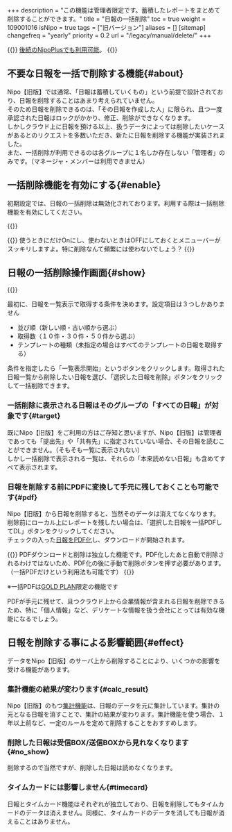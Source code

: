 +++
description = "この機能は管理者限定です。蓄積したレポートをまとめて削除することができます。"
title = "日報の一括削除"
toc = true
weight = 109001016
isNipo = true
tags = ["旧バージョン"]
aliases = []
[sitemap]
  changefreq = "yearly"
  priority = 0.2
url = "/legacy/manual/delete/"
+++


{{<note>}}
[後続のNipoPlusでも利用可能](/docs/manual/remove/reportbatch/)。
{{</note>}}


## 不要な日報を一括で削除する機能{#about}

Nipo【旧版】では通常、「日報は蓄積していくもの」という前提で設計されており、日報を削除することはあまり考えられていません。  
そのため日報を削除できるのは、「その日報を作成した人」に限られ、且つ一度承認された日報はロックがかかり、修正、削除ができなくなります。  
しかしクラウド上に日報を預ける以上、扱うデータによっては削除したいケースがあるとのリクエストを多数いただき、新たに日報を削除する機能が実装されました。  
また、一括削除が利用できるのは各グループに１名しか存在しない「管理者」のみです。（マネージャ・メンバーは利用できません）  

## 一括削除機能を有効にする{#enable}

初期設定では、日報の一括削除は無効化されております。利用する際は一括削除機能を有効にしてください。

{{<iTablet filename="deleteFunction" msg="一括削除機能の有効化" alice="ok">}}



{{<alice pos="left" icon="default">}}
使うときにだけOnにし、使わないときはOFFにしておくとメニューバーがスッキリしますよ。特に削除なんて頻繁には使わないでしょう？
{{</alice>}}

## 日報の一括削除操作画面{#show}

{{<iTablet filename="batchRemove" msg="一括削除画面です" alice="ok">}}


最初に、日報を一覧表示で取得する条件を決めます。設定項目は３つしかありません

- 並び順（新しい順・古い順から選ぶ）
- 取得数（１０件・３０件・５０件から選ぶ）
- テンプレートの種類（未指定の場合はすべてのテンプレートの日報を取得する）

条件を指定したら「一覧表示開始」というボタンをクリックします。取得された日報一覧から削除したい日報を選び、「選択した日報を削除」ボタンをクリックして一括削除できます。

### 一括削除に表示される日報はそのグループの「すべての日報」が対象です{#target}

既にNipo【旧版】をご利用の方はご存知と思いますが、Nipo【旧版】は管理者であっても「提出先」や「共有先」に指定されていない場合、その日報を読むことができません。（そもそも一覧に表示されない）  
しかし一括削除で表示される一覧は、それらの「本来読めない日報」も含めてすべて表示されます。

### 日報を削除する前にPDFに変換して手元に残しておくことも可能です{#pdf}

Nipo【旧版】から日報を削除すると、当然そのデータは消えてなくなります。削除前にローカル上にレポートを残したい場合は、「選択した日報を一括PDFしてDL」ボタンをクリックしてください。  
チェックの入った[日報をPDF化](/legacy/manual/pdf/)し、ダウンロードが開始されます。

{{<alice pos="right" icon="default">}}
PDFダウンロードと削除は独立した機能です。PDF化したあと自動で削除されるわけではないため、PDF化の後に手動で削除ボタンを押す必要があります。（一括PDFだけという利用法も可能です）
{{</alice>}}

※一括PDFは[GOLD PLAN](/legacy/system/price/)限定の機能です

PDFが手元に残せて、且つクラウド上から企業情報が含まれる日報を削除できるため、特に「個人情報」など、デリケートな情報を扱う会社にとっては有効な機能になるでしょう。

## 日報を削除する事による影響範囲{#effect}

データをNipo【旧版】のサーバ上から削除することにより、いくつかの影響を受ける機能があります。

### 集計機能の結果が変わります{#calc_result}

Nipo【旧版】のもつ[集計機能](/tips/analytics/)は、日報のデータを元に集計しています。集計の元となる日報を消すことで、集計の結果が変わります。集計機能を使う場合、１年以上前など、一定のルールを定めて削除することをおすすめします。

### 削除した日報は受信BOX/送信BOXから見れなくなります{#no_show}

削除するので当然ですが、削除した日報は読めなくなります。

### タイムカードには影響しません{#timecard}

日報とタイムカード機能はそれぞれが独立しており、日報を削除してもタイムカードのデータは消えません。同様に、タイムカードのデータを消しても日報が消えることはありません。
